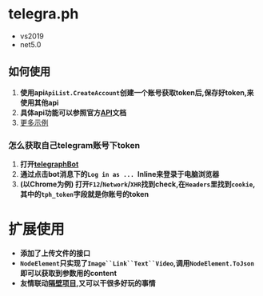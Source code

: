 # telegra.ph
 - vs2019
 - net5.0
## 如何使用

 1. **使用api`ApiList.CreateAccount`创建一个账号获取token后,保存好token,来使用其他api**
 2. **具体api功能可以参照官方[API](https://telegra.ph/api)文档**
 3. [更多示例](https://github.com/FirmianaMarsili/telegra.ph/blob/main/telegraphTest/Program.cs)
 
### 怎么获取自己telegram账号下token
 1. **打开[telegraphBot](https://telegram.me/telegraph)**
 2. **通过点击bot消息下的`Log in as ... `Inline来登录于电脑浏览器**
 3. **(以Chrome为例) 打开`F12`/`Network`/`XHR`找到check,在`Headers`里找到`cookie`,其中的`tph_token`字段就是你账号的token**

# 扩展使用
  
 - **添加了上传文件的接口**
 - **`NodeElement`只实现了`Image``Link``Text``Video`,调用`NodeElement.ToJson`即可以获取到参数用的content**
 - **友情联动[隔壁项目](https://github.com/FirmianaMarsili/picacomic-api),又可以干很多好玩的事情**
 
 
 
